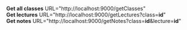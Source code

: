 **Get all classes**
URL="http://localhost:9000/getClasses" <br>
**Get lectures**
URL="http://localhost:9000/getLectures?class=<b>id</b>"<br>
**Get notes**
URL="http://localhost:9000/getNotes?class=<b>id</b>&lecture=<b>id</b>"
